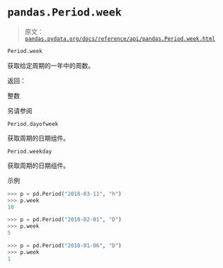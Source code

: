 # `pandas.Period.week`

> 原文：[`pandas.pydata.org/docs/reference/api/pandas.Period.week.html`](https://pandas.pydata.org/docs/reference/api/pandas.Period.week.html)

```py
Period.week
```

获取给定周期的一年中的周数。

返回：

整数

另请参阅

`Period.dayofweek`

获取周期的日期组件。

`Period.weekday`

获取周期的日期组件。

示例

```py
>>> p = pd.Period("2018-03-11", "h")
>>> p.week
10 
```

```py
>>> p = pd.Period("2018-02-01", "D")
>>> p.week
5 
```

```py
>>> p = pd.Period("2018-01-06", "D")
>>> p.week
1 
```
